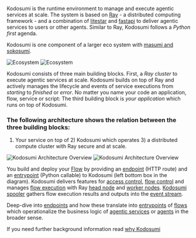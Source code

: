 Kodosumi is the runtime environment to manage and execute agentic services at scale. The system is based on [Ray](https://ray.io) - a distributed computing framework - and a combination of [litestar](https://litestar.dev/) and [fastapi](https://fastapi.tiangolo.com/) to deliver agentic services to users or other agents. Similar to Ray, Kodosumi follows a _Python first_ agenda.

Kodosumi is one component of a larger eco system with [masumi and sokosumi](https://www.masumi.network/).

<img
  className="block dark:hidden"
  src="/assets/ecosystem.png"
  alt="Ecosystem"
/>
<img
  className="hidden dark:block"
  src="/assets/ecosystem_dark.png"
  alt="Ecosystem"
/>

Kodosumi consists of three main building blocks. First, a _Ray cluster_ to execute agentic services at scale. Kodosumi builds on top of Ray and actively manages the lifecycle and events of service executions from _starting_ to _finished_ or _error_. No matter you name your code an application, flow, service or script: The third building block is _your application_ which runs on top of Kodosumi.

### The following architecture shows the relation between the three building blocks:

1. Your service on top of 2) Kodosumi which operates 3) a distributed compute cluster with Ray secure and at scale.

<img
  className="block dark:hidden"
  src="/assets/architecture.png"
  alt="Kodosumi Architecture Overview"
/>
<img
  className="hidden dark:block"
  src="/assets/architecture_dark.png"
  alt="Kodosumi Architecture Overview"
/>

You build and deploy your [Flow](./concepts.md#flow) by providing an [endpoint](./concepts.md#endpoint) (HTTP route) and an [entrypoint](./concepts.md#entrypoint) (Python callable) to Kodosumi (left bottom box in the diagram). Kodosumi delivers features for [access control](./api.md#authentication), [flow control](./api.md#flow-control) and manages [flow execution](./api.md#execution-control) with Ray [head node](./concepts.md#ray-head) and [worker nodes](./concepts.md#ray-worker). [Kodosumi spooler](./concepts.md#spooler) gathers flow execution results and outputs into the [event stream](./concepts.md#event-stream).

Deep-dive into [endpoints](./concepts.md#endpoint) and how these translate into [entrypoints](./concepts.md#entrypoint) of [flows](#flows) which operationalize the business logic of [agentic services](#agentic-service) or [agents](#agents) in the broader sense.

If you need further background information read [why Kodosumi](./why.md)
